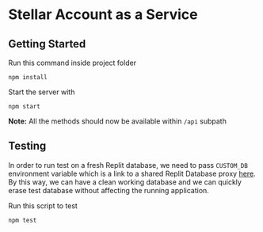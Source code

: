 # Stellar Account as a Service

## Getting Started
Run this command inside project folder
```
npm install
```
Start the server with
```
npm start
```

**Note:** All the methods should now be available within `/api` subpath

## Testing
In order to run test on a fresh Replit database, we need to pass `CUSTOM_DB` environment variable which is a link to a shared Replit Database proxy [here](https://replit.com/@util/Replit-Database-proxy). By this way, we can have a clean working database and we can quickly erase test database without affecting the running application.

Run this script to test
```
npm test
```